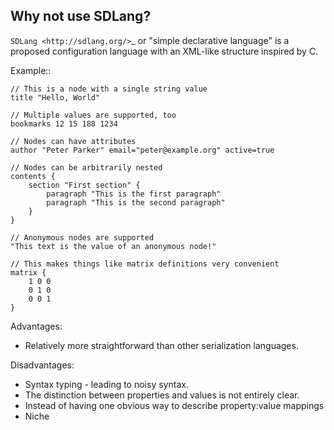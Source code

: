 Why not use SDLang?
-------------------

`SDLang <http://sdlang.org/>`_ or "simple declarative language" is a proposed configuration language with an XML-like structure inspired by C.

Example::

    // This is a node with a single string value
    title "Hello, World"

    // Multiple values are supported, too
    bookmarks 12 15 188 1234

    // Nodes can have attributes
    author "Peter Parker" email="peter@example.org" active=true

    // Nodes can be arbitrarily nested
    contents {
        section "First section" {
            paragraph "This is the first paragraph"
            paragraph "This is the second paragraph"
        }
    }

    // Anonymous nodes are supported
    "This text is the value of an anonymous node!"

    // This makes things like matrix definitions very convenient
    matrix {
        1 0 0
        0 1 0
        0 0 1
    }

Advantages:

* Relatively more straightforward than other serialization languages.

Disadvantages:

* Syntax typing - leading to noisy syntax.
* The distinction between properties and values is not entirely clear.
* Instead of having one obvious way to describe property:value mappings
* Niche
